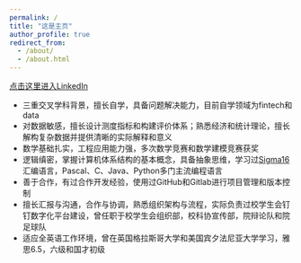 ```yaml
---
permalink: /
title: "这是主页"
author_profile: true
redirect_from: 
  - /about/
  - /about.html
---
```


[点击这里进入LinkedIn](https://www.linkedin.com/in/tianzefei/)  

* 三重交叉学科背景，擅长自学，具备问题解决能力，目前自学领域为fintech和data
* 对数据敏感，擅长设计测度指标和构建评价体系；熟悉经济和统计理论，擅长解构复杂数据并提供清晰的实际解释和意义
* 数学基础扎实，工程应用能力强，多次数学竞赛和数学建模竞赛获奖
* 逻辑缜密，掌握计算机体系结构的基本概念，具备抽象思维，学习过[Sigma16](https://jtod.github.io/home/Sigma16/)汇编语言，Pascal、C、Java、Python多门主流编程语言
* 善于合作，有过合作开发经验，使用过GitHub和Gitlab进行项目管理和版本控制
* 擅长汇报与沟通，合作与协调，熟悉组织架构与流程，实际负责过校学生会钉钉数字化平台建设，曾任职于校学生会组织部，校科协宣传部，院辩论队和院足球队
* 适应全英语工作环境，曾在英国格拉斯哥大学和美国宾夕法尼亚大学学习，雅思6.5，六级和国才初级



